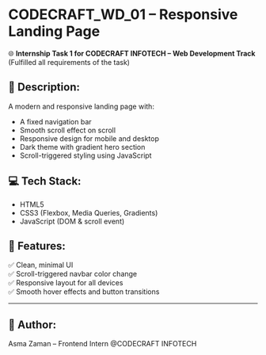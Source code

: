 # CODECRAFT_WD_01 – Responsive Landing Page

🌐 **Internship Task 1 for CODECRAFT INFOTECH – Web Development Track**
(Fulfilled all requirements of the task)

## 🔧 Description:
A modern and responsive landing page with:
- A fixed navigation bar
- Smooth scroll effect on scroll
- Responsive design for mobile and desktop
- Dark theme with gradient hero section
- Scroll-triggered styling using JavaScript

## 💻 Tech Stack:
- HTML5
- CSS3 (Flexbox, Media Queries, Gradients)
- JavaScript (DOM & scroll event)

## 🎯 Features:
✅ Clean, minimal UI  
✅ Scroll-triggered navbar color change  
✅ Responsive layout for all devices  
✅ Smooth hover effects and button transitions

---

## 🚀 Author:
Asma Zaman – Frontend Intern @CODECRAFT INFOTECH
